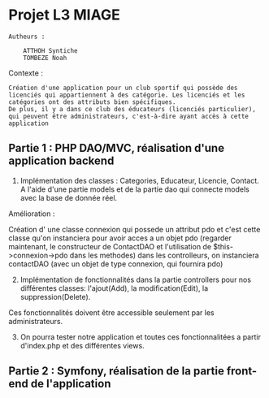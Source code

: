 # Projet L3 MIAGE

    Autheurs :

        ATTHOH Syntiche
        TOMBEZE Noah

Contexte :

    Création d'une application pour un club sportif qui possède des licenciés qui appartiennent à des catégorie. Les licenciés et les catégories ont des attributs bien spécifiques.
    De plus, il y a dans ce club des éducateurs (licenciés particulier), qui peuvent être administrateurs, c'est-à-dire ayant accès à cette application

## Partie 1 : PHP DAO/MVC, réalisation d'une application backend

1. Implémentation des classes :  Categories, Educateur, Licencie, Contact. A l'aide d'une partie models et de la partie dao qui connecte models avec la base de donnée réel.

Amélioration : 

Création d' une classe connexion qui possede un attribut pdo et c'est cette classe qu'on instanciera pour avoir acces a un objet pdo 
(regarder maintenant,  le constructeur de ContactDAO et l'utilisation de $this->connexion->pdo dans les methodes)
dans les controlleurs, on instanciera contactDAO (avec un objet de type connexion, qui fournira pdo)


2. Implémentation de fonctionnalités dans la partie controllers pour nos différentes classes:
l'ajout(Add), la modification(Edit), la suppression(Delete).

Ces fonctionnalités doivent être accessible seulement par les administrateurs.

3. On pourra tester notre application et toutes ces fonctionnalitées a partir d'index.php et des différentes views.


## Partie 2 : Symfony, réalisation de la partie front-end de l'application
